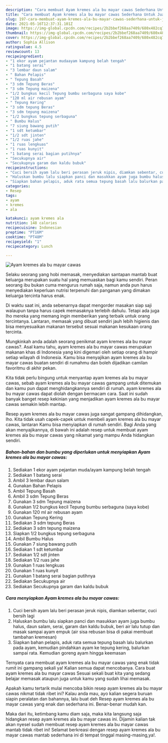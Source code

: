 ```yaml
---
description: "Cara membuat Ayam kremes ala bu mayar cawas Sederhana Untuk Jualan"
title: "Cara membuat Ayam kremes ala bu mayar cawas Sederhana Untuk Jualan"
slug: 197-cara-membuat-ayam-kremes-ala-bu-mayar-cawas-sederhana-untuk-jualan
date: 2021-05-16T12:37:31.101Z
image: https://img-global.cpcdn.com/recipes/2b2bbef268aa7409/680x482cq70/ayam-kremes-ala-bu-mayar-cawas-foto-resep-utama.jpg
thumbnail: https://img-global.cpcdn.com/recipes/2b2bbef268aa7409/680x482cq70/ayam-kremes-ala-bu-mayar-cawas-foto-resep-utama.jpg
cover: https://img-global.cpcdn.com/recipes/2b2bbef268aa7409/680x482cq70/ayam-kremes-ala-bu-mayar-cawas-foto-resep-utama.jpg
author: Sophia Allison
ratingvalue: 4.5
reviewcount: 13
recipeingredient:
- "1 ekor ayam pejantan mudaayam kampung belah tengah"
- "1 batang serai"
- "3 lembar daun salam"
- " Bahan Pelapis"
- " Tepung Basah"
- "3 sdm Tepung Beras"
- "3 sdm Tepung maizena"
- "1/2 bungkus kecil Tepung bumbu serbaguna saya kobe"
- "120 ml air rebusan ayam"
- " Tepung Kering"
- "3 sdm tepung Beras"
- "3 sdm tepung maizena"
- "1/2 bungkus tepung serbaguna"
- " Bumbu Halus"
- "7 siung bawang putih"
- "1 sdt ketumbar"
- "1/2 sdt jinten"
- "1/2 ruas jahe"
- "1 ruas lengkuas"
- "1 ruas kunyit"
- "1 batang serai bagian putihnya"
- "Secukupnya air"
- "Secukupnya garam dan kaldu bubuk"
recipeinstructions:
- "Cuci bersih ayam lalu beri perasan jeruk nipis, diamkan sebentar, cuci bersih lagi"
- "Haluskan bumbu lalu siapkan panci dan masukkan ayam juga bumbu halus, daun salam, serai, garam dan kaldu bubuk, beri air lalu tutup dan masak sampai ayam empuk (air sisa rebusan bisa di pakai membuat tambahan kremesan)"
- "Siapkan bahan pelapis, aduk rata semua tepung basah lalu balurkan pada ayam, kemudian pindahkan ayam ke tepung kering, balurkan sampai rata. Kemudian goreng ayam hingga keemasan"
categories:
- Resep
tags:
- ayam
- kremes
- ala

katakunci: ayam kremes ala 
nutrition: 148 calories
recipecuisine: Indonesian
preptime: "PT16M"
cooktime: "PT48M"
recipeyield: "1"
recipecategory: Lunch

---
```



![Ayam kremes ala bu mayar cawas](https://img-global.cpcdn.com/recipes/2b2bbef268aa7409/680x482cq70/ayam-kremes-ala-bu-mayar-cawas-foto-resep-utama.jpg)

Selaku seorang yang hobi memasak, menyediakan santapan mantab buat keluarga merupakan suatu hal yang memuaskan bagi kamu sendiri. Peran seorang ibu bukan cuma mengurus rumah saja, namun anda pun harus menyediakan keperluan nutrisi terpenuhi dan panganan yang dimakan keluarga tercinta harus enak.

Di waktu  saat ini, anda sebenarnya dapat mengorder masakan siap saji walaupun tanpa harus capek memasaknya terlebih dahulu. Tetapi ada juga lho mereka yang memang ingin memberikan yang terbaik untuk orang tercintanya. Lantaran, memasak yang dibuat sendiri jauh lebih higienis dan bisa menyesuaikan makanan tersebut sesuai makanan kesukaan orang tercinta. 



Mungkinkah anda adalah seorang penikmat ayam kremes ala bu mayar cawas?. Asal kamu tahu, ayam kremes ala bu mayar cawas merupakan makanan khas di Indonesia yang kini digemari oleh setiap orang di hampir setiap wilayah di Indonesia. Kamu bisa menyajikan ayam kremes ala bu mayar cawas buatan sendiri di rumahmu dan boleh dijadikan camilan favoritmu di akhir pekan.

Kita tidak perlu bingung untuk menyantap ayam kremes ala bu mayar cawas, sebab ayam kremes ala bu mayar cawas gampang untuk ditemukan dan kamu pun dapat menghidangkannya sendiri di rumah. ayam kremes ala bu mayar cawas dapat diolah dengan bermacam cara. Saat ini sudah banyak banget resep kekinian yang menjadikan ayam kremes ala bu mayar cawas semakin lebih mantap.

Resep ayam kremes ala bu mayar cawas juga sangat gampang dihidangkan, lho. Kita tidak usah capek-capek untuk membeli ayam kremes ala bu mayar cawas, lantaran Kamu bisa menyiapkan di rumah sendiri. Bagi Anda yang akan menyajikannya, di bawah ini adalah resep untuk membuat ayam kremes ala bu mayar cawas yang nikamat yang mampu Anda hidangkan sendiri.

<!--inarticleads1-->

##### Bahan-bahan dan bumbu yang diperlukan untuk menyiapkan Ayam kremes ala bu mayar cawas:

1. Sediakan 1 ekor ayam pejantan muda/ayam kampung belah tengah
1. Sediakan 1 batang serai
1. Ambil 3 lembar daun salam
1. Gunakan  Bahan Pelapis
1. Ambil  Tepung Basah
1. Ambil 3 sdm Tepung Beras
1. Gunakan 3 sdm Tepung maizena
1. Gunakan 1/2 bungkus kecil Tepung bumbu serbaguna (saya kobe)
1. Gunakan 120 ml air rebusan ayam
1. Gunakan  Tepung Kering
1. Sediakan 3 sdm tepung Beras
1. Sediakan 3 sdm tepung maizena
1. Siapkan 1/2 bungkus tepung serbaguna
1. Ambil  Bumbu Halus
1. Gunakan 7 siung bawang putih
1. Sediakan 1 sdt ketumbar
1. Sediakan 1/2 sdt jinten
1. Sediakan 1/2 ruas jahe
1. Gunakan 1 ruas lengkuas
1. Gunakan 1 ruas kunyit
1. Gunakan 1 batang serai bagian putihnya
1. Sediakan Secukupnya air
1. Sediakan Secukupnya garam dan kaldu bubuk




<!--inarticleads2-->

##### Cara menyiapkan Ayam kremes ala bu mayar cawas:

1. Cuci bersih ayam lalu beri perasan jeruk nipis, diamkan sebentar, cuci bersih lagi
1. Haluskan bumbu lalu siapkan panci dan masukkan ayam juga bumbu halus, daun salam, serai, garam dan kaldu bubuk, beri air lalu tutup dan masak sampai ayam empuk (air sisa rebusan bisa di pakai membuat tambahan kremesan)
1. Siapkan bahan pelapis, aduk rata semua tepung basah lalu balurkan pada ayam, kemudian pindahkan ayam ke tepung kering, balurkan sampai rata. Kemudian goreng ayam hingga keemasan




Ternyata cara membuat ayam kremes ala bu mayar cawas yang enak tidak rumit ini gampang sekali ya! Kalian semua dapat mencobanya. Cara buat ayam kremes ala bu mayar cawas Sesuai sekali buat kita yang sedang belajar memasak ataupun juga untuk kamu yang sudah lihai memasak.

Apakah kamu tertarik mulai mencoba bikin resep ayam kremes ala bu mayar cawas nikmat tidak ribet ini? Kalau anda mau, ayo kalian segera buruan siapin peralatan dan bahannya, lalu buat deh Resep ayam kremes ala bu mayar cawas yang enak dan sederhana ini. Benar-benar mudah kan. 

Maka dari itu, ketimbang kamu diam saja, maka kita langsung saja hidangkan resep ayam kremes ala bu mayar cawas ini. Dijamin kalian tak akan nyesel sudah membuat resep ayam kremes ala bu mayar cawas mantab tidak ribet ini! Selamat berkreasi dengan resep ayam kremes ala bu mayar cawas mantab sederhana ini di tempat tinggal masing-masing,ya!.

